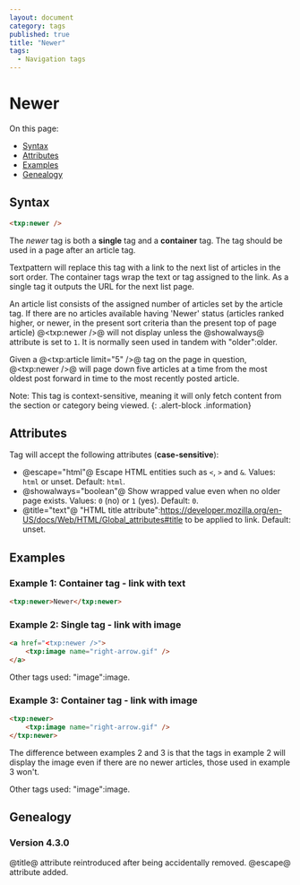 ```yaml
---
layout: document
category: tags
published: true
title: "Newer"
tags:
  - Navigation tags
---
```


# Newer

On this page:

* [Syntax](#user-content-syntax)
* [Attributes](#user-content-attributes)
* [Examples](#user-content-examples)
* [Genealogy](#user-content-genealogy)

## Syntax

```html
<txp:newer />
```

The *newer* tag is both a __single__ tag and a __container__ tag. The tag should be used in a page after an article tag.

Textpattern will replace this tag with a link to the next list of articles in the sort order. The container tags wrap the text or tag assigned to the link. As a single tag it outputs the URL for the next list page.

An article list consists of the assigned number of articles set by the article tag. If there are no articles available having 'Newer' status (articles ranked higher, or newer, in the present sort criteria than the present top of page article) @<txp:newer />@ will not display unless the @showalways@ attribute is set to `1`. It is normally seen used in tandem with "older":older.

Given a @<txp:article limit="5" />@ tag on the page in question, @<txp:newer />@ will page down five articles at a time from the most oldest post forward in time to the most recently posted article.

Note: This tag is context-sensitive, meaning it will only fetch content from the section or category being viewed.
{: .alert-block .information}

## Attributes

Tag will accept the following attributes (**case-sensitive**):

* @escape="html"@
Escape HTML entities such as `<`, `>` and `&`.
Values: `html` or unset.
Default: `html`.
* @showalways="boolean"@
Show wrapped value even when no older page exists.
Values: `0` (no) or `1` (yes).
Default: `0`.
* @title="text"@
"HTML title attribute":https://developer.mozilla.org/en-US/docs/Web/HTML/Global_attributes#title to be applied to link.
Default: unset.

## Examples

### Example 1: Container tag - link with text

```html
<txp:newer>Newer</txp:newer>
```

### Example 2: Single tag - link with image

```html
<a href="<txp:newer />">
    <txp:image name="right-arrow.gif" />
</a>
```

Other tags used: "image":image.

### Example 3: Container tag - link with image

```html
<txp:newer>
    <txp:image name="right-arrow.gif" />
</txp:newer>
```

The difference between examples 2 and 3 is that the tags in example 2 will display the image even if there are no newer articles, those used in example 3 won't.

Other tags used: "image":image.

## Genealogy

### Version 4.3.0

@title@ attribute reintroduced after being accidentally removed.
@escape@ attribute added.
